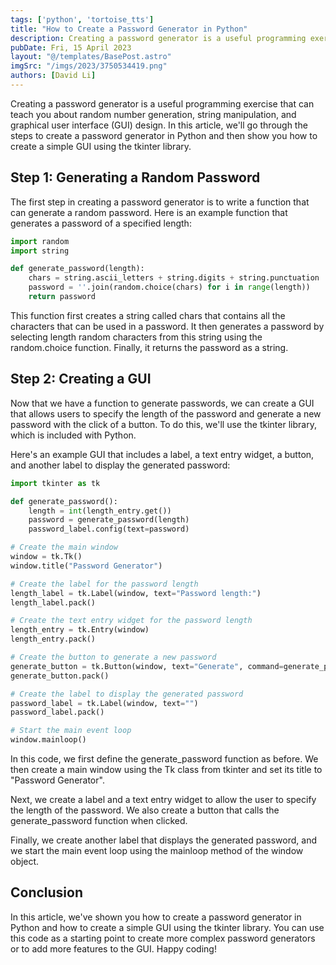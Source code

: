 ```yaml
---
tags: ['python', 'tortoise_tts']
title: "How to Create a Password Generator in Python"
description: Creating a password generator is a useful programming exercise that can teach you about random number generation, string manipulation, and graphical user interface (GUI) design. In this article, we'll go through the steps to create a password generator in Python and then show you how to create a simple GUI using the tkinter library.
pubDate: Fri, 15 April 2023
layout: "@/templates/BasePost.astro"
imgSrc: "/imgs/2023/3750534419.png"
authors: [David Li]
---
```



Creating a password generator is a useful programming exercise that can teach you about random number generation, string manipulation, and graphical user interface (GUI) design. In this article, we'll go through the steps to create a password generator in Python and then show you how to create a simple GUI using the tkinter library.

## Step 1: Generating a Random Password
The first step in creating a password generator is to write a function that can generate a random password. Here is an example function that generates a password of a specified length:

```python
import random
import string

def generate_password(length):
    chars = string.ascii_letters + string.digits + string.punctuation
    password = ''.join(random.choice(chars) for i in range(length))
    return password
```

This function first creates a string called chars that contains all the characters that can be used in a password. It then generates a password by selecting length random characters from this string using the random.choice function. Finally, it returns the password as a string.

## Step 2: Creating a GUI
Now that we have a function to generate passwords, we can create a GUI that allows users to specify the length of the password and generate a new password with the click of a button. To do this, we'll use the tkinter library, which is included with Python.

Here's an example GUI that includes a label, a text entry widget, a button, and another label to display the generated password:

```python
import tkinter as tk

def generate_password():
    length = int(length_entry.get())
    password = generate_password(length)
    password_label.config(text=password)

# Create the main window
window = tk.Tk()
window.title("Password Generator")

# Create the label for the password length
length_label = tk.Label(window, text="Password length:")
length_label.pack()

# Create the text entry widget for the password length
length_entry = tk.Entry(window)
length_entry.pack()

# Create the button to generate a new password
generate_button = tk.Button(window, text="Generate", command=generate_password)
generate_button.pack()

# Create the label to display the generated password
password_label = tk.Label(window, text="")
password_label.pack()

# Start the main event loop
window.mainloop()
```

In this code, we first define the generate_password function as before. We then create a main window using the Tk class from tkinter and set its title to "Password Generator".

Next, we create a label and a text entry widget to allow the user to specify the length of the password. We also create a button that calls the generate_password function when clicked.

Finally, we create another label that displays the generated password, and we start the main event loop using the mainloop method of the window object.

## Conclusion
In this article, we've shown you how to create a password generator in Python and how to create a simple GUI using the tkinter library. You can use this code as a starting point to create more complex password generators or to add more features to the GUI. Happy coding!